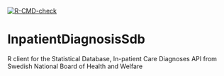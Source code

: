 <!-- badges: start -->
[![R-CMD-check](https://github.com/kerni714/InpatientDiagnosisSdb/actions/workflows/R-CMD-check.yaml/badge.svg)](https://github.com/kerni714/InpatientDiagnosisSdb/actions/workflows/R-CMD-check.yaml)
<!-- badges: end -->

# InpatientDiagnosisSdb
R client for the Statistical Database, In-patient Care Diagnoses API from Swedish National Board of Health and Welfare
